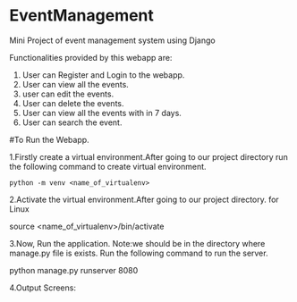 # EventManagement
Mini Project of event management system using Django

Functionalities provided by this webapp are:
1. User can Register and Login to the webapp.
2. User can view all the events.
3. user can edit the events.
4. User can delete the events.
5. User can view all the events with in 7 days.
6. User can search the event.

#To Run the Webapp.

1.Firstly create a virtual environment.After going to our project directory  run the following command to  create virtual environment.

    python -m venv <name_of_virtualenv>
    
2.Activate the virtual environment.After going to our project directory.
  for Linux 
  
  
  source <name_of_virtualenv>/bin/activate
  
3.Now, Run the application. 
  Note:we should be in the directory where manage.py file is exists.
  Run the following command to run the server.
  
  python manage.py runserver 8080
  
  
  
4.Output Screens:
  
      
